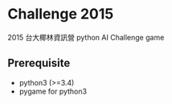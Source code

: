 Challenge 2015
==============

2015 台大椰林資訊營 python AI Challenge game

Prerequisite
------------

* python3 (>=3.4)
* pygame for python3



